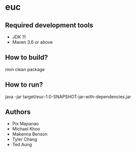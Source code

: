 # euc

## Required development tools
- JDK 11
- Maven 3.6 or above

## How to build?
mvn clean package

## How to run?
java -jar target/euc-1.0-SNAPSHOT-jar-with-dependencies.jar

## Authors
- Pix Mapanao
- Michael Khoo
- Makenna Benson
- Tyler Chang
- Ted Aung